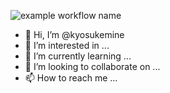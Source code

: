 ![example workflow name](https://github.com/actions/hello-world/workflows/Greet%20Everyone/badge.svg)
- 👋 Hi, I’m @kyosukemine
- 👀 I’m interested in ...
- 🌱 I’m currently learning ...
- 💞️ I’m looking to collaborate on ...
- 📫 How to reach me ...

<!---
kyosukemine/kyosukemine is a ✨ special ✨ repository because its `README.md` (this file) appears on your GitHub profile.
You can click the Preview link to take a look at your changes.
--->
